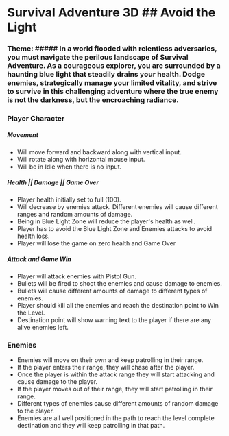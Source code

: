 # Survival Adventure 3D ## Avoid the Light

### Theme: ##### In a world flooded with relentless adversaries, you must navigate the perilous landscape of Survival Adventure. As a courageous explorer, you are surrounded by a haunting blue light that steadily drains your health. Dodge enemies, strategically manage your limited vitality, and strive to survive in this challenging adventure where the true enemy is not the darkness, but the encroaching radiance.

### Player Character
##### Movement
- Will move forward and backward along with vertical input.
- Will rotate along with horizontal mouse input.
- Will be in Idle when there is no input.

##### Health || Damage || Game Over
- Player health initially set to full (100).
- Will decrease by enemies attack. Different enemies will cause different ranges and random amounts of damage.
- Being in Blue Light Zone will reduce the player's health as well.
- Player has to avoid the  Blue Light Zone and Enemies attacks to avoid health loss.
- Player will lose the game on zero health and Game Over

##### Attack and Game Win
- Player will attack enemies with Pistol Gun.
- Bullets will be fired to shoot the enemies and cause damage to enemies.
- Bullets will cause different amounts of damage to different types of enemies.
- Player should kill all the enemies and reach the destination point to Win the Level.
- Destination point will show warning text to the player if there are any alive enemies left.

### Enemies
- Enemies will move on their own and keep patrolling in their range.
- If the player enters their range, they will chase after the player.
- Once the player is within the attack range they will start attacking and cause damage to the player.
- If the player moves out of their range, they will start patrolling in their range.
- Different types of enemies cause different amounts of random damage to the player.
- Enemies are all well positioned in the path to reach the level complete destination and they will keep patrolling in that path.
  

